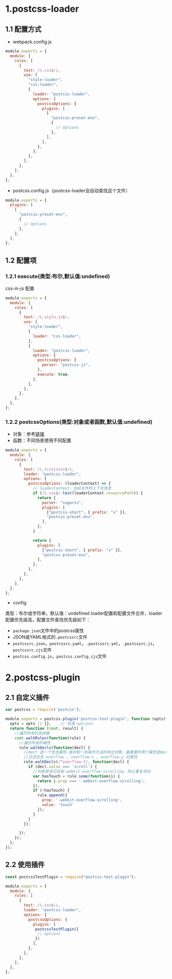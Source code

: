 # 1.postcss-loader
## 1.1 配置方式

-   webpack.config.js
```javascript
module.exports = {
  module: {
    rules: [
      {
        test: /\.css$/i,
        use: [
          "style-loader",
          "css-loader",
          {
            loader: "postcss-loader",
            options: {
              postcssOptions: {
                plugins: [
                  [
                    "postcss-preset-env",
                    {
                      // Options
                    },
                  ],
                ],
              },
            },
          },
        ],
      },
    ],
  },
};
```

- postcss.config.js（postcss-loader会自动查找这个文件）
```javascript
module.exports = {
  plugins: [
    [
      "postcss-preset-env",
      {
        // Options
      },
    ],
  ],
};
```
## 1.2 配置项
### 1.2.1 execute(类型:布尔,默认值:undefined)
css-in-js 配置
```javascript
module.exports = {
  module: {
    rules: [
      {
        test: /\.style.js$/,
        use: [
          "style-loader",
          {
            loader: "css-loader",
          },
          {
            loader: "postcss-loader",
            options: {
              postcssOptions: {
                parser: "postcss-js",
              },
              execute: true,
            },
          },
        ],
      },
    ],
  },
};
```
### 1.2.2 postcssOptions(类型:对象或者函数,默认值:undefined)

- 对象：参考[链接](https://postcss.org/api/#processoptions)
- 函数：不同场景使用不同配置
```javascript
module.exports = {
  module: {
    rules: [
      {
        test: /\.(css|sss)$/i,
        loader: "postcss-loader",
        options: {
          postcssOptions: (loaderContext) => {
            // loaderContext：当前文件的上下文信息
            if (/\.sss$/.test(loaderContext.resourcePath)) {
              return {
                parser: "sugarss",
                plugins: [
                  ["postcss-short", { prefix: "x" }],
                  "postcss-preset-env",
                ],
              };
            }

            return {
              plugins: [
                ["postcss-short", { prefix: "x" }],
                "postcss-preset-env",
              ],
            };
          },
        },
      },
    ],
  },
};
```

- config

类型：布尔或字符串，默认值：undefined
loader配置和配置文件合并，loader配置优先级高，配置文件查找优先级如下：

   - `package.json`文件中的postcss属性
   - JSON或YAML格式的`.postcssrc`文件
   - `postcssrc.json`，`postcssrc.yaml`，`.postcssrc.yml`，`.postcssrc.js`，`postcssrc.cjs`文件
   - `postcss.config.js`，`postcss.config.cjs`文件
# 2.postcss-plugin
## 2.1 自定义插件
```javascript
var postcss = require('postcss');

module.exports = postcss.plugin('postcss-test-plugin', function (opts) {
  opts = opts || {};    // 处理 options    
  return function (root, result) {
    //遍历所有的选择器
    root.walkRules(function(rule) {
      //遍历所有的属性
      rule.walkDecls(function(decl) {
        //dect 是一个包含属性-值对和一些操作方法的样式对象，最重要的两个属性是decl.prop 属性名和decl.value 属性值.
        //过滤包含 overflow , overflow-x , overflow-y 的属性
        rule.walkDecls(/^overflow-?/, function(decl) {
          if (decl.value === 'scroll') {
            //判断是否已经有-webkit-overflow-scrolling，防止重复添加      
            var hasTouch = rule.some(function(i) {
              return i.prop === '-webkit-overflow-scrolling';
            });
            if (!hasTouch) {
              rule.append({
                prop: '-webkit-overflow-scrolling',
                value: 'touch'
              });
            }
          }
        });

      });
    });
  };
});
```
## 2.2 使用插件
```javascript
const postcssTestPlugin = require("postcss-test-plugin");

module.exports = {
  module: {
    rules: [
      {
        test: /\.sss$/i,
        loader: "postcss-loader",
        options: {
          postcssOptions: {
            plugins: [
             postcssTestPlugin({
              // options
             })
            ],
          },
        },
      },
    ],
  },
};
```
